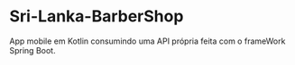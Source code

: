# Sri-Lanka-BarberShop
App mobile em Kotlin consumindo uma API própria feita com o frameWork Spring Boot.
